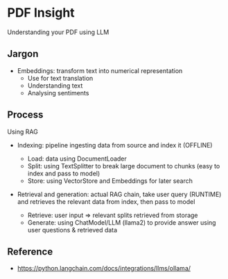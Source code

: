 # PDF Insight

Understanding your PDF using LLM

## Jargon

- Embeddings: transform text into numerical representation
    - Use for text translation
    - Understanding text
    - Analysing sentiments

## Process

Using RAG
- Indexing: pipeline ingesting data from source and index it (OFFLINE)
    - Load: data using DocumentLoader
    - Split: using TextSplitter to break large document to chunks (easy to index and pass to model)
    - Store: using VectorStore and Embeddings for later search

- Retrieval and generation: actual RAG chain, take user query (RUNTIME) and retrieves the relevant data from index, then pass to model
    - Retrieve: user input => relevant splits retrieved from storage
    - Generate: using ChatModel/LLM (llama2) to provide answer using user questions & retrieved data


## Reference
- https://python.langchain.com/docs/integrations/llms/ollama/